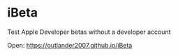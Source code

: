 # iBeta
Test Apple Developer betas without a developer account

Open: https://outlander2007.github.io/iBeta
